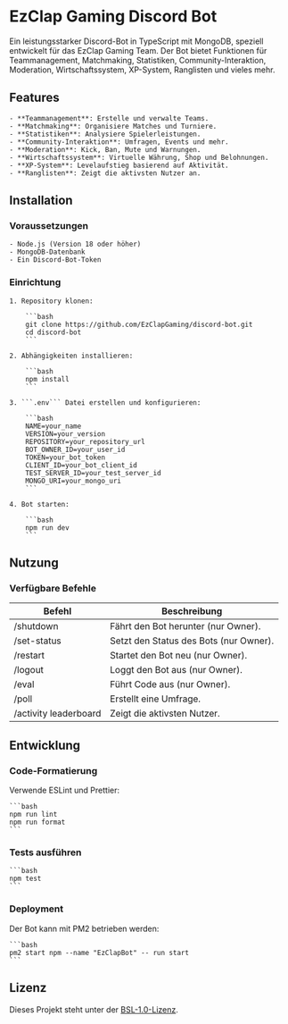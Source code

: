 # EzClap Gaming Discord Bot

Ein leistungsstarker Discord-Bot in TypeScript mit MongoDB, speziell entwickelt für das EzClap Gaming Team. Der Bot bietet Funktionen für Teammanagement, Matchmaking, Statistiken, Community-Interaktion, Moderation, Wirtschaftssystem, XP-System, Ranglisten und vieles mehr.

## Features

    - **Teammanagement**: Erstelle und verwalte Teams.
    - **Matchmaking**: Organisiere Matches und Turniere.
    - **Statistiken**: Analysiere Spielerleistungen.
    - **Community-Interaktion**: Umfragen, Events und mehr.
    - **Moderation**: Kick, Ban, Mute und Warnungen.
    - **Wirtschaftssystem**: Virtuelle Währung, Shop und Belohnungen.
    - **XP-System**: Levelaufstieg basierend auf Aktivität.
    - **Ranglisten**: Zeigt die aktivsten Nutzer an.

## Installation

### Voraussetzungen

    - Node.js (Version 18 oder höher)
    - MongoDB-Datenbank
    - Ein Discord-Bot-Token

### Einrichtung

    1. Repository klonen:

        ```bash
        git clone https://github.com/EzClapGaming/discord-bot.git
        cd discord-bot
        ```

    2. Abhängigkeiten installieren:

        ```bash
        npm install
        ```

    3. ```.env``` Datei erstellen und konfigurieren:

        ```bash
        NAME=your_name
        VERSION=your_version
        REPOSITORY=your_repository_url
        BOT_OWNER_ID=your_user_id
        TOKEN=your_bot_token
        CLIENT_ID=your_bot_client_id
        TEST_SERVER_ID=your_test_server_id
        MONGO_URI=your_mongo_uri
        ```

    4. Bot starten:

        ```bash
        npm run dev
        ```

## Nutzung

### Verfügbare Befehle

| Befehl                | Beschreibung                           |
|-----------------------|----------------------------------------|
| /shutdown             | Fährt den Bot herunter (nur Owner).    |
| /set-status           | Setzt den Status des Bots (nur Owner). |
| /restart              | Startet den Bot neu (nur Owner).       |
| /logout               | Loggt den Bot aus (nur Owner).         |
| /eval                 | Führt Code aus (nur Owner).            |
| /poll                 | Erstellt eine Umfrage.                 |
| /activity leaderboard | Zeigt die aktivsten Nutzer.            |

## Entwicklung

### Code-Formatierung

Verwende ESLint und Prettier:

    ```bash
    npm run lint
    npm run format
    ```

### Tests ausführen

    ```bash
    npm test
    ```

### Deployment

Der Bot kann mit PM2 betrieben werden:

    ```bash
    pm2 start npm --name "EzClapBot" -- run start
    ```

## Lizenz

Dieses Projekt steht unter der [BSL-1.0-Lizenz](https://github.com/EzClap-Gaming/Discord-Bot/blob/development/LICENSE).
